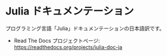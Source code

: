 Julia ドキュメンテーション
==========================

プログラミング言語「Julia」ドキュメンテーションの日本語訳です。

- Read The Docs プロジェクトページ: https://readthedocs.org/projects/julia-doc-ja
